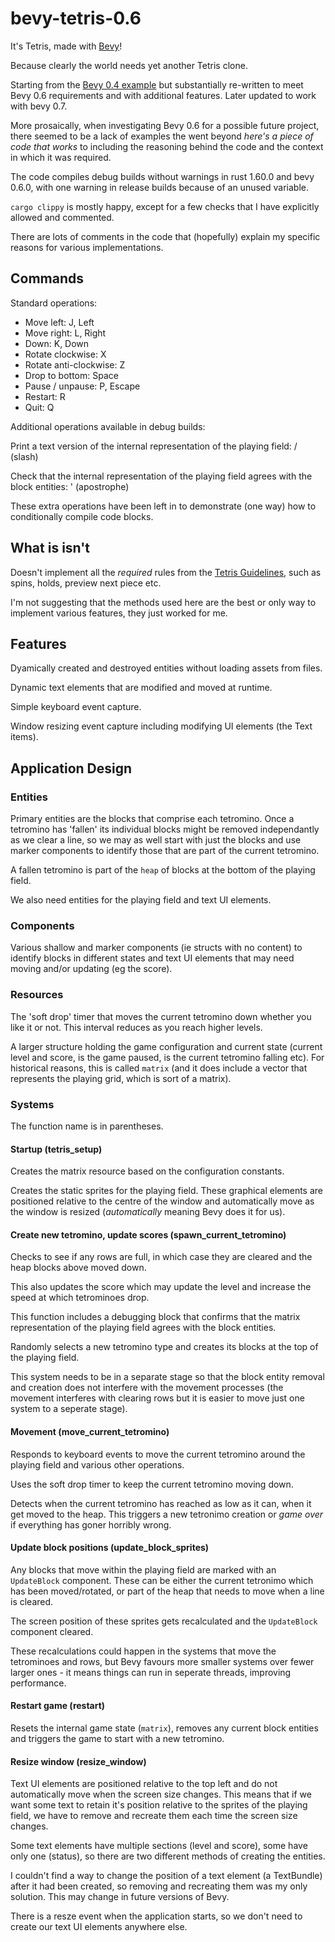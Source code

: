 # bevy-tetris-0.6

It's Tetris, made with [Bevy](https://github.com/bevyengine/bevy)!

Because clearly the world needs yet another Tetris clone.

Starting from the  [Bevy 0.4 example](https://github.com/8bit-pudding/bevy-tetris) but substantially re-written to meet Bevy 0.6 requirements and with additional features. Later updated to work with bevy 0.7.

More prosaically, when investigating Bevy 0.6 for a possible future project, there seemed to be a lack of examples the went beyond *here's a piece of code that works* to including the reasoning behind the code and the context in which it was required.

The code compiles debug builds without warnings in rust 1.60.0 and bevy 0.6.0, with one warning in release builds because of an unused variable.

`cargo clippy` is mostly happy, except for a few checks that I have explicitly allowed and commented.

There are lots of comments in the code that (hopefully) explain my specific reasons for various implementations.

## Commands

Standard operations:

* Move left: J, Left
* Move right: L, Right
* Down: K, Down
* Rotate clockwise: X
* Rotate anti-clockwise: Z
* Drop to bottom: Space
* Pause / unpause: P, Escape
* Restart: R
* Quit: Q

Additional operations available in debug builds:

Print a text version of the internal representation of the playing field: / (slash)

Check that the internal representation of the playing field agrees with the block entities: ' (apostrophe)

These extra operations have been left in to demonstrate (one way) how to conditionally compile code blocks.

## What is isn't

Doesn't implement all the _required_ rules from the [Tetris Guidelines](https://tetris.fandom.com/wiki/Tetris_Guideline), such as spins, holds, preview next piece etc.

I'm not suggesting that the methods used here are the best or only way to implement various features, they just worked for me.

## Features

Dyamically created and destroyed entities without loading assets from files.

Dynamic text elements that are modified and moved at runtime.

Simple keyboard event capture.

Window resizing event capture including modifying UI elements (the Text items).


## Application Design

### Entities

Primary entities are the blocks that comprise each tetromino. Once a tetromino has 'fallen' its individual blocks might be removed independantly as we clear a line, so we may as well start with just the blocks and use marker components to identify those that are part of the current tetromino.

A fallen tetromino is part of the `heap` of blocks at the bottom of the playing field.

We also need entities for the playing field and text UI elements.


### Components

Various shallow and marker components (ie structs with no content) to identify blocks in different states and text UI elements that may need moving and/or updating (eg the score).

### Resources

The 'soft drop' timer that moves the current tetromino down whether you like it or not. This interval reduces as you reach higher levels.

A larger structure holding the game configuration and current state (current level and score, is the game paused, is the current tetromino falling etc). For historical reasons, this is called `matrix` (and it does include a vector that represents the playing grid, which is sort of a matrix).

### Systems

The function name is in parentheses.

#### Startup (tetris_setup)

Creates the matrix resource based on the configuration constants.

Creates the static sprites for the playing field. These graphical elements are positioned relative to the centre of the window and automatically move as the window is resized (_automatically_ meaning Bevy does it for us).

#### Create new tetromino, update scores (spawn_current_tetromino)

Checks to see if any rows are full, in which case they are cleared and the heap blocks above moved down. 

This also updates the score which may update the level and increase the speed at which tetrominoes drop.

This function includes a debugging block that confirms that the matrix representation of the playing field agrees with the block entities. 

Randomly selects a new tetromino type and creates its blocks at the top of the playing field.

This system needs to be in a separate stage so that the block entity removal and creation does not interfere with the movement processes (the movement interferes with clearing rows but it is easier to move just one system to a seperate stage).


#### Movement (move_current_tetromino)
Responds to keyboard events to move the current tetromino around the playing field and various other operations.

Uses the soft drop timer to keep the current tetromino moving down.

Detects when the current tetromino has reached as low as it can, when it get moved to the heap. This triggers a new tetronimo creation or _game over_ if everything has goner horribly wrong.

#### Update block positions (update_block_sprites)

Any blocks that move within the playing field are marked with an `UpdateBlock` component. These can be either the current tetronimo which has been moved/rotated, or part of the heap that needs to move when a line is cleared.

The screen position of these sprites gets recalculated and the `UpdateBlock` component cleared.

These recalculations could happen in the systems that move the tetrominoes and rows, but Bevy favours more smaller systems over fewer larger ones - it means things can run in seperate threads, improving performance. 

#### Restart game (restart)

Resets the internal game state (`matrix`), removes any current block entities and triggers the game to start with a new tetromino.

#### Resize window (resize_window)

Text UI elements are positioned relative to the top left and do not automatically move when the screen size changes. This means that if we want some text to retain it's position relative to the sprites of the playing field, we have to remove and recreate them each time the screen size changes.

Some text elements have multiple sections (level and score), some have only one (status), so there are two different methods of creating the entities.

I couldn't find a way to change the position of a text element (a TextBundle) after it had been created, so removing and recreating them was my only solution. This may change in future versions of Bevy.

There is a resze event when the application starts, so we don't need to create our text UI elements anywhere else.
